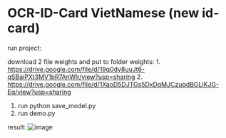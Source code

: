 # OCR-ID-Card VietNamese (new id-card)


run project:

download 2 file weights and put to folder weights:
1.
https://drive.google.com/file/d/19q0dy8uuJt6-qSBaiPXt3MV1bR7AnWlr/view?usp=sharing
2.
https://drive.google.com/file/d/1XaoD5DJTGs5DxDqMJCzuqdBGLlKJG-Eq/view?usp=sharing


1. run python save_model.py
2. run demo.py

result:
![image](https://user-images.githubusercontent.com/42260182/149655070-a1c7cd47-b050-4857-9d1d-192a2fa2902e.png)
